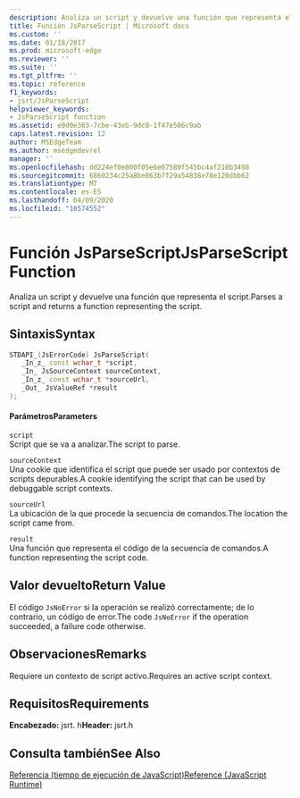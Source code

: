 ```yaml
---
description: Analiza un script y devuelve una función que representa el script.
title: Función JsParseScript | Microsoft docs
ms.custom: ''
ms.date: 01/18/2017
ms.prod: microsoft-edge
ms.reviewer: ''
ms.suite: ''
ms.tgt_pltfrm: ''
ms.topic: reference
f1_keywords:
- jsrt/JsParseScript
helpviewer_keywords:
- JsParseScript function
ms.assetid: e9d0e363-7cbe-43eb-9dc0-1f47e586c9ab
caps.latest.revision: 12
author: MSEdgeTeam
ms.author: msedgedevrel
manager: ''
ms.openlocfilehash: dd224ef0e800f05e6e07580f545bc4af218b3498
ms.sourcegitcommit: 6860234c25a8be863b7f29a54838e78e120dbb62
ms.translationtype: MT
ms.contentlocale: es-ES
ms.lasthandoff: 04/09/2020
ms.locfileid: "10574552"
---
```

# <span data-ttu-id="91753-103">Función JsParseScript</span><span class="sxs-lookup"><span data-stu-id="91753-103">JsParseScript Function</span></span>
<span data-ttu-id="91753-104">Analiza un script y devuelve una función que representa el script.</span><span class="sxs-lookup"><span data-stu-id="91753-104">Parses a script and returns a function representing the script.</span></span>  
  
## <span data-ttu-id="91753-105">Sintaxis</span><span class="sxs-lookup"><span data-stu-id="91753-105">Syntax</span></span>  
  
```cpp  
STDAPI_(JsErrorCode) JsParseScript(  
   _In_z_ const wchar_t *script,  
   _In_ JsSourceContext sourceContext,  
   _In_z_ const wchar_t *sourceUrl,  
   _Out_ JsValueRef *result  
);  
```  
  
#### <span data-ttu-id="91753-106">Parámetros</span><span class="sxs-lookup"><span data-stu-id="91753-106">Parameters</span></span>  
 `script`  
 <span data-ttu-id="91753-107">Script que se va a analizar.</span><span class="sxs-lookup"><span data-stu-id="91753-107">The script to parse.</span></span>  
  
 `sourceContext`  
 <span data-ttu-id="91753-108">Una cookie que identifica el script que puede ser usado por contextos de scripts depurables.</span><span class="sxs-lookup"><span data-stu-id="91753-108">A cookie identifying the script that can be used by debuggable script contexts.</span></span>  
  
 `sourceUrl`  
 <span data-ttu-id="91753-109">La ubicación de la que procede la secuencia de comandos.</span><span class="sxs-lookup"><span data-stu-id="91753-109">The location the script came from.</span></span>  
  
 `result`  
 <span data-ttu-id="91753-110">Una función que representa el código de la secuencia de comandos.</span><span class="sxs-lookup"><span data-stu-id="91753-110">A function representing the script code.</span></span>  
  
## <span data-ttu-id="91753-111">Valor devuelto</span><span class="sxs-lookup"><span data-stu-id="91753-111">Return Value</span></span>  
 <span data-ttu-id="91753-112">El código `JsNoError` si la operación se realizó correctamente; de lo contrario, un código de error.</span><span class="sxs-lookup"><span data-stu-id="91753-112">The code `JsNoError` if the operation succeeded, a failure code otherwise.</span></span>  
  
## <span data-ttu-id="91753-113">Observaciones</span><span class="sxs-lookup"><span data-stu-id="91753-113">Remarks</span></span>  
 <span data-ttu-id="91753-114">Requiere un contexto de script activo.</span><span class="sxs-lookup"><span data-stu-id="91753-114">Requires an active script context.</span></span>  
  
## <span data-ttu-id="91753-115">Requisitos</span><span class="sxs-lookup"><span data-stu-id="91753-115">Requirements</span></span>  
 <span data-ttu-id="91753-116">**Encabezado:** jsrt. h</span><span class="sxs-lookup"><span data-stu-id="91753-116">**Header:** jsrt.h</span></span>  
  
## <span data-ttu-id="91753-117">Consulta también</span><span class="sxs-lookup"><span data-stu-id="91753-117">See Also</span></span>  
 [<span data-ttu-id="91753-118">Referencia (tiempo de ejecución de JavaScript)</span><span class="sxs-lookup"><span data-stu-id="91753-118">Reference (JavaScript Runtime)</span></span>](../chakra-hosting/reference-javascript-runtime.md)